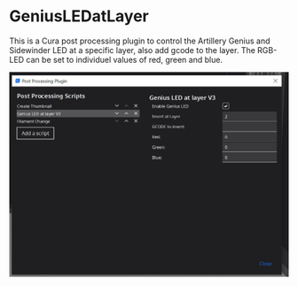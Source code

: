 # GeniusLEDatLayer

This is a Cura post processing plugin to control the Artillery Genius and Sidewinder LED at a specific layer, also add gcode to the layer.
The RGB-LED can be set to individuel values of red, green and blue.

 <img src="https://github.com/MBlackmagic/GeniusLEDatLayer/blob/master/GeniusLED.jpg" alt="Cura Genius LED at layer"> 
